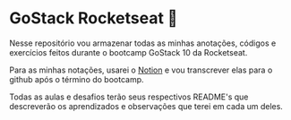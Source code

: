 # GoStack Rocketseat 🚀

Nesse repositório vou armazenar todas as minhas anotações, códigos e exercícios feitos durante o bootcamp GoStack 10 da Rocketseat.

Para as minhas notações, usarei o [Notion](https://www.notion.so/) e vou transcrever elas para o github após o término do bootcamp.

Todas as aulas e desafios terão seus respectivos README's que descreverão os aprendizados e observações que terei em cada um deles.
